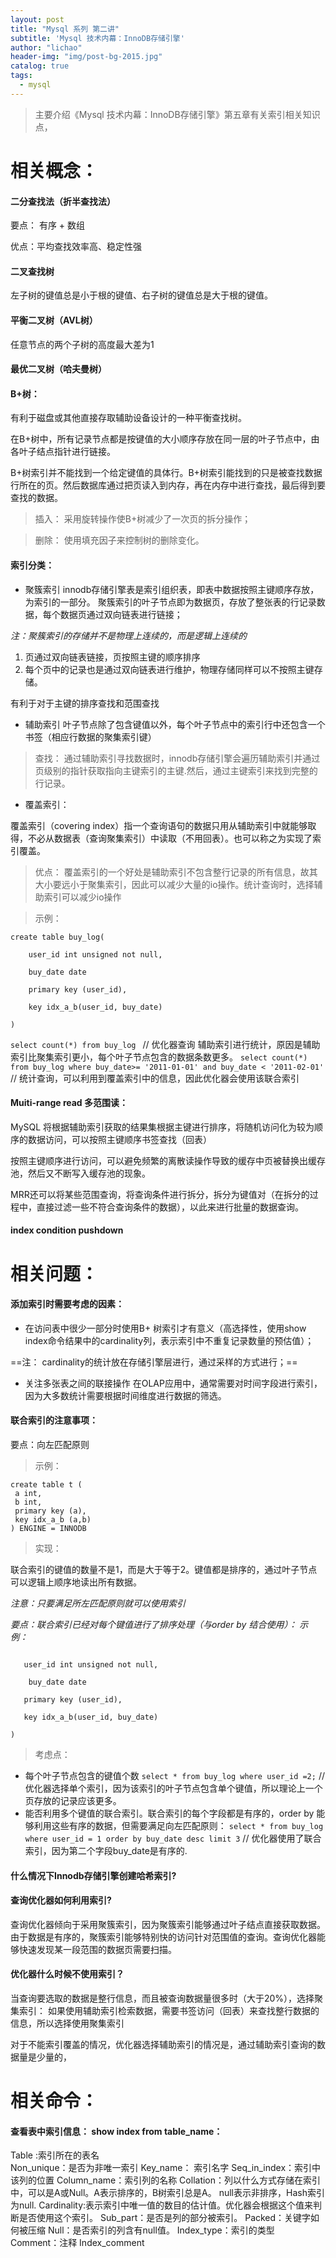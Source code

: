 ```yaml
---
layout: post
title: "Mysql 系列 第二讲"
subtitle: 'Mysql 技术内幕：InnoDB存储引擎'
author: "lichao"
header-img: "img/post-bg-2015.jpg"
catalog: true
tags:
  - mysql
---
```


> 主要介绍《Mysql 技术内幕：InnoDB存储引擎》第五章有关索引相关知识点，


# 相关概念：
#### 二分查找法（折半查找法）
要点： 有序 + 数组

优点：平均查找效率高、稳定性强
#### 二叉查找树
左子树的键值总是小于根的键值、右子树的键值总是大于根的键值。

#### 平衡二叉树（AVL树）
任意节点的两个子树的高度最大差为1

#### 最优二叉树（哈夫曼树）
#### B+树：
有利于磁盘或其他直接存取辅助设备设计的一种平衡查找树。

在B+树中，所有记录节点都是按键值的大小顺序存放在同一层的叶子节点中，由各叶子结点指针进行链接。

B+树索引并不能找到一个给定键值的具体行。B+树索引能找到的只是被查找数据行所在的页。然后数据库通过把页读入到内存，再在内存中进行查找，最后得到要查找的数据。

> 插入：
     采用旋转操作使B+树减少了一次页的拆分操作；
  
> 删除：
     使用填充因子来控制树的删除变化。
     
#### 索引分类：

* 聚簇索引
innodb存储引擎表是索引组织表，即表中数据按照主键顺序存放，为索引的一部分。
聚簇索引的叶子节点即为数据页，存放了整张表的行记录数据，每个数据页通过双向链表进行链接；

*注：聚簇索引的存储并不是物理上连续的，而是逻辑上连续的*

1.  页通过双向链表链接，页按照主键的顺序排序
2.  每个页中的记录也是通过双向链表进行维护，物理存储同样可以不按照主键存储。

有利于对于主键的排序查找和范围查找

* 辅助索引
叶子节点除了包含键值以外，每个叶子节点中的索引行中还包含一个书签（相应行数据的聚集索引键）
> 查找：
   通过辅助索引寻找数据时，innodb存储引擎会遍历辅助索引并通过页级别的指针获取指向主键索引的主键.然后，通过主键索引来找到完整的行记录。
   
* 覆盖索引：

覆盖索引（covering index）指一个查询语句的数据只用从辅助索引中就能够取得，不必从数据表（查询聚集索引）中读取（不用回表）。也可以称之为实现了索引覆盖。
> 优点：
   覆盖索引的一个好处是辅助索引不包含整行记录的所有信息，故其大小要远小于聚集索引，因此可以减少大量的io操作。统计查询时，选择辅助索引可以减少io操作

> 示例：

```
create table buy_log(

    user_id int unsigned not null,

    buy_date date

    primary key (user_id),

    key idx_a_b(user_id, buy_date)

)
```

`select count(*) from buy_log `
// 优化器查询 辅助索引进行统计，原因是辅助索引比聚集索引更小，每个叶子节点包含的数据条数更多。
`select count(*) from buy_log where buy_date>= '2011-01-01' and buy_date < '2011-02-01'`  
// 统计查询，可以利用到覆盖索引中的信息，因此优化器会使用该联合索引

#### Muiti-range read 多范围读：
MySQL 将根据辅助索引获取的结果集根据主键进行排序，将随机访问化为较为顺序的数据访问，可以按照主键顺序书签查找（回表）

按照主键顺序进行访问，可以避免频繁的离散读操作导致的缓存中页被替换出缓存池，然后又不断写入缓存池的现象。

MRR还可以将某些范围查询，将查询条件进行拆分，拆分为键值对（在拆分的过程中，直接过滤一些不符合查询条件的数据），以此来进行批量的数据查询。
       
#### index condition pushdown



# 相关问题：
#### 添加索引时需要考虑的因素：

* 在访问表中很少一部分时使用B+ 树索引才有意义（高选择性，使用show index命令结果中的cardinality列，表示索引中不重复记录数量的预估值）；

==注： cardinality的统计放在存储引擎层进行，通过采样的方式进行；==

* 关注多张表之间的联接操作
在OLAP应用中，通常需要对时间字段进行索引，因为大多数统计需要根据时间维度进行数据的筛选。

#### 联合索引的注意事项：
要点：向左匹配原则

> 示例：

``` 
create table t (
 a int,
 b int,
 primary key (a),
 key idx_a_b (a,b)
) ENGINE = INNODB
```

> 实现：

  联合索引的键值的数量不是1，而是大于等于2。键值都是排序的，通过叶子节点可以逻辑上顺序地读出所有数据。

*注意：只要满足所左匹配原则就可以使用索引*


*要点：联合索引已经对每个键值进行了排序处理（与order by 结合使用）：
示例：*


```create table buy_log(

   user_id int unsigned not null,

    buy_date date

   primary key (user_id),

   key idx_a_b(user_id, buy_date)

)
```

> 考虑点：

* 每个叶子节点包含的键值个数
`select * from buy_log where user_id =2;`  // 优化器选择单个索引，因为该索引的叶子节点包含单个键值，所以理论上一个页存放的记录应该更多。
* 能否利用多个键值的联合索引。联合索引的每个字段都是有序的，order by 能够利用这些有序的数据，但需要满足向左匹配原则：
`select * from buy_log where user_id = 1 order by buy_date desc limit 3`   // 优化器使用了联合索引，因为第二个字段buy_date是有序的.

#### 什么情况下Innodb存储引擎创建哈希索引?
#### 查询优化器如何利用索引?

查询优化器倾向于采用聚簇索引，因为聚簇索引能够通过叶子结点直接获取数据。由于数据是有序的，聚簇索引能够特别快的访问针对范围值的查询。查询优化器能够快速发现某一段范围的数据页需要扫描。

#### 优化器什么时候不使用索引？

当查询要选取的数据是整行信息，而且被查询数据量很多时（大于20%），选择聚集索引：
如果使用辅助索引检索数据，需要书签访问（回表）来查找整行数据的信息，所以选择使用聚集索引

对于不能索引覆盖的情况，优化器选择辅助索引的情况是，通过辅助索引查询的数据量是少量的，

# 相关命令：
#### 查看表中索引信息： show index from table_name：

Table :索引所在的表名           
Non_unique：是否为非唯一索引
Key_name： 索引名字
Seq_in_index：索引中该列的位置
Column_name：索引列的名称
Collation：列以什么方式存储在索引中，可以是A或Null。A表示排序的，B树索引总是A。 null表示非排序，Hash索引为null.
Cardinality:表示索引中唯一值的数目的估计值。优化器会根据这个值来判断是否使用这个索引。
Sub_part：是否是列的部分被索引。
Packed：关键字如何被压缩
Null：是否索引的列含有null值。
Index_type：索引的类型
Comment：注释
Index_comment


